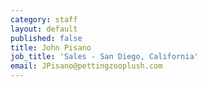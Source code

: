 ```yaml
---
category: staff
layout: default
published: false
title: John Pisano
job_title: 'Sales - San Diego, California'
email: JPisano@pettingzooplush.com
---
```

